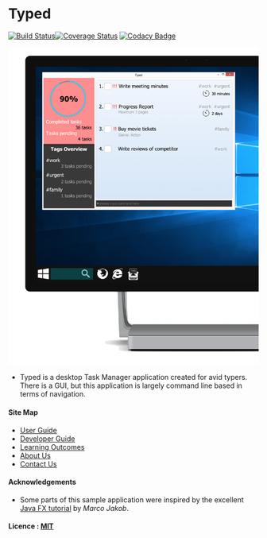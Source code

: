 # Typed

[![Build Status](https://travis-ci.org/CS2103JAN2017-W09-B2/main.svg?branch=master)](https://travis-ci.org/CS2103JAN2017-W09-B2/main)[![Coverage Status](https://coveralls.io/repos/github/CS2103JAN2017-W09-B2/main/badge.svg?branch=master)](https://coveralls.io/github/CS2103JAN2017-W09-B2/main?branch=master)
[![Codacy Badge](https://api.codacy.com/project/badge/Grade/d3fad61daf3f461e99d69dae69f10233)](https://www.codacy.com/app/pyxyyy/main?utm_source=github.com&amp;utm_medium=referral&amp;utm_content=CS2103JAN2017-W09-B2/main&amp;utm_campaign=Badge_Grade)

<img src="docs/images/Ui.png" width="600"> <br>
* Typed is a desktop Task Manager application created for avid typers. There is a GUI, but this application is largely command line based in terms of navigation.



#### Site Map
* [User Guide](docs/UserGuide.md)
* [Developer Guide](docs/DeveloperGuide.md)
* [Learning Outcomes](docs/LearningOutcomes.md)
* [About Us](docs/AboutUs.md)
* [Contact Us](docs/ContactUs.md)


#### Acknowledgements

* Some parts of this sample application were inspired by the excellent
  [Java FX tutorial](http://code.makery.ch/library/javafx-8-tutorial/) by *Marco Jakob*.


#### Licence : [MIT](LICENSE)
